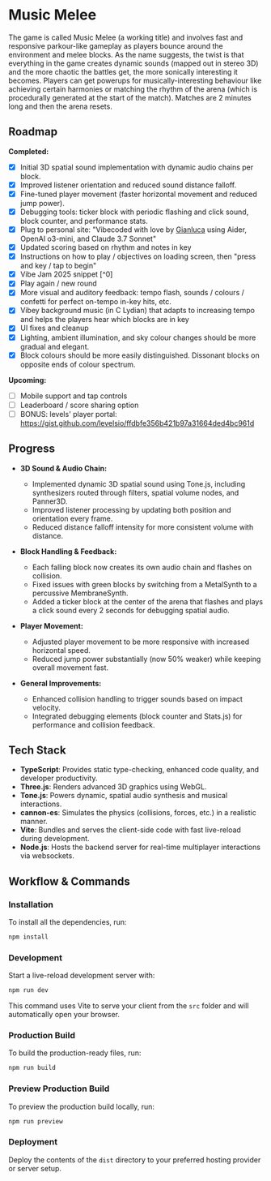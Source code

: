 # Music Melee

The game is called Music Melee (a working title) and involves fast and responsive parkour-like gameplay as players bounce around the environment and melee blocks. As the name suggests, the twist is that everything in the game creates dynamic sounds (mapped out in stereo 3D) and the more chaotic the battles get, the more sonically interesting it becomes. Players can get powerups for musically-interesting behaviour like achieving certain harmonies or matching the rhythm of the arena (which is procedurally generated at the start of the match). Matches are 2 minutes long and then the arena resets.

## Roadmap

**Completed:**

- [x] Initial 3D spatial sound implementation with dynamic audio chains per block.
- [x] Improved listener orientation and reduced sound distance falloff.
- [x] Fine-tuned player movement (faster horizontal movement and reduced jump power).
- [x] Debugging tools: ticker block with periodic flashing and click sound, block counter, and performance stats.
- [x] Plug to personal site: "Vibecoded with love by [Gianluca](https://gianluca.ai) using Aider, OpenAI o3-mini, and Claude 3.7 Sonnet"
- [x] Updated scoring based on rhythm and notes in key
- [x] Instructions on how to play / objectives on loading screen, then "press and key / tap to begin"
- [x] Vibe Jam 2025 snippet [^0]
- [x] Play again / new round
- [x] More visual and auditory feedback: tempo flash, sounds / colours / confetti for perfect on-tempo in-key hits, etc.
- [x] Vibey background music (in C Lydian) that adapts to increasing tempo and helps the players hear which blocks are in key
- [x] UI fixes and cleanup
- [x] Lighting, ambient illumination, and sky colour changes should be more gradual and elegant.
- [x] Block colours should be more easily distinguished. Dissonant blocks on opposite ends of colour spectrum.

**Upcoming:**

- [ ] Mobile support and tap controls
- [ ] Leaderboard / score sharing option
- [ ] BONUS: levels' player portal: https://gist.github.com/levelsio/ffdbfe356b421b97a31664ded4bc961d

## Progress

- **3D Sound & Audio Chain:**

  - Implemented dynamic 3D spatial sound using Tone.js, including synthesizers routed through filters, spatial volume nodes, and Panner3D.
  - Improved listener processing by updating both position and orientation every frame.
  - Reduced distance falloff intensity for more consistent volume with distance.

- **Block Handling & Feedback:**

  - Each falling block now creates its own audio chain and flashes on collision.
  - Fixed issues with green blocks by switching from a MetalSynth to a percussive MembraneSynth.
  - Added a ticker block at the center of the arena that flashes and plays a click sound every 2 seconds for debugging spatial audio.

- **Player Movement:**

  - Adjusted player movement to be more responsive with increased horizontal speed.
  - Reduced jump power substantially (now 50% weaker) while keeping overall movement fast.

- **General Improvements:**
  - Enhanced collision handling to trigger sounds based on impact velocity.
  - Integrated debugging elements (block counter and Stats.js) for performance and collision feedback.

## Tech Stack

- **TypeScript**: Provides static type-checking, enhanced code quality, and developer productivity.
- **Three.js**: Renders advanced 3D graphics using WebGL.
- **Tone.js**: Powers dynamic, spatial audio synthesis and musical interactions.
- **cannon-es**: Simulates the physics (collisions, forces, etc.) in a realistic manner.
- **Vite**: Bundles and serves the client-side code with fast live-reload during development.
- **Node.js**: Hosts the backend server for real-time multiplayer interactions via websockets.

## Workflow & Commands

### Installation

To install all the dependencies, run:

```bash
npm install
```

### Development

Start a live-reload development server with:

```bash
npm run dev
```

This command uses Vite to serve your client from the `src` folder and will automatically open your browser.

### Production Build

To build the production-ready files, run:

```bash
npm run build
```

### Preview Production Build

To preview the production build locally, run:

```bash
npm run preview
```

### Deployment

Deploy the contents of the `dist` directory to your preferred hosting provider or server setup.
